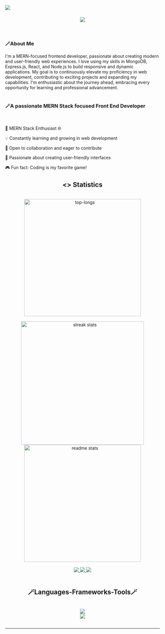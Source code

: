 <img text="capitalize text-xl" align="left" src="https://visitor-badge.laobi.icu/badge?page_id=rabby9898.rabby9898" />

<h1 align="center">
    <img src="https://readme-typing-svg.herokuapp.com?font=Fira+Code&weight=500&size=24&duration=2500&pause=100&color=2CD0FF&background=001F3F&center=true&vCenter=true&multiline=true&random=false&width=1080&height=140&lines=Hi%2C+I'm+Md+Fajle+Rabby;---------------------------;%3C%3E+MERN+Stack+Developer+%3C%2F%3E" />
</h1>
<br/>
<div>
    <h3 align="left">🪄About Me</h3>
        I'm a MERN-focused frontend developer, passionate about creating modern and user-friendly web experiences. I love using my skills in MongoDB, Express.js, React, and Node.js to build responsive and dynamic applications. My goal is to continuously elevate my proficiency in web development, contributing to exciting projects and expanding my capabilities. I'm enthusiastic about the journey ahead, embracing every opportunity for learning and professional advancement.

</div>
<br/>
<h3 align="left">🪄A passionate MERN Stack focused Front End Developer</h3>

<br/>
<div align="left">
 
🚀 MERN Stack Enthusiast 🌐

💡 Constantly learning and growing in web development

🤝 Open to collaboration and eager to contribute

🌟 Passionate about creating user-friendly interfaces

🎮 Fun fact: Coding is my favorite game!

 </div>

<h2 align="center"> <> Statistics </> </h2>
<br>
<div align=center>
    <img width=380 src="https://github-readme-stats.vercel.app/api/top-langs/?username=rabby9898&show_icons=true&theme=tokyonight" alt="top-longs" />
  <br/>
<br/>
       <img width=400 src="https://streak-stats.demolab.com?user=rabby9898&theme=react&mode=weekly" alt="streak stats"/>
  <img width=380 src="https://github-readme-stats.vercel.app/api?username=rabby9898&show_icons=true&theme=tokyonight" alt="readme stats" />
</div>


 
<br/>
 <div align="center"> 
  <a href="mailto:mdfajlerabby00@gmail.com">
    <img src="https://img.shields.io/badge/Gmail-333333?style=for-the-badge&logo=gmail&logoColor=red" />
  </a>
  <a href="https://linkedin.com/in/pedro-sales-muniz" target="_blank">
    <img src="https://img.shields.io/badge/LinkedIn-0077B5?style=for-the-badge&logo=linkedin&logoColor=white" target="_blank" />
  </a>
  <a href="https://fajle-rabby.netlify.app/" target="_blank">
     <img src="https://img.shields.io/badge/Portfolio-FF5722?style=for-the-badge&logo=todoist&logoColor=white" target="_blank" />
  </a>
</div>
<br/>

<h2 align="center"> 🪄Languages-Frameworks-Tools🪄 </h2>
<br/>
<div align="center">
    <img src="https://skillicons.dev/icons?i=html,css,bootstrap,mui,tailwind,javascript,react" /><br>
    <img src="https://skillicons.dev/icons?i=nodejs,express,firebase,mongodb,nextjs,vscode,github,figma,git" />
</div>

<br/>
<hr/>

